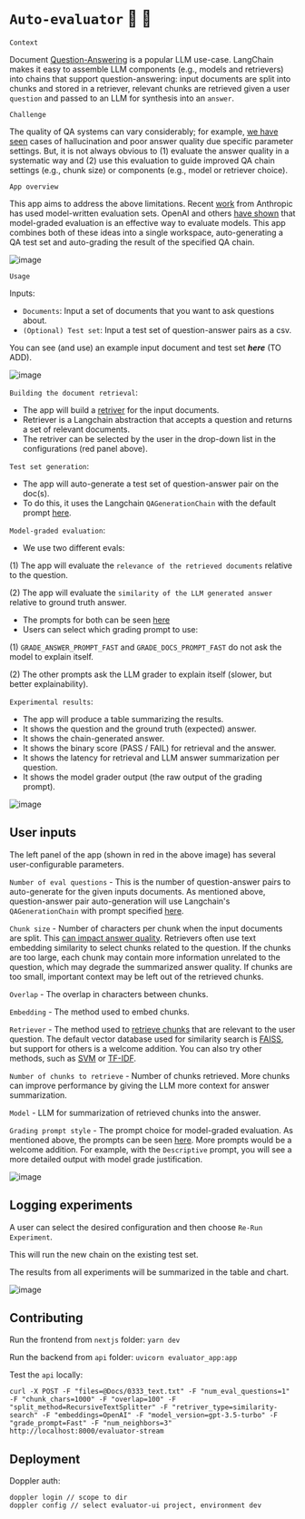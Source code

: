 # `Auto-evaluator` :brain: :memo:

`Context`

Document [Question-Answering](https://python.langchain.com/en/latest/use_cases/question_answering.html) is a popular LLM use-case. LangChain makes it easy to assemble LLM components (e.g., models and retrievers) into chains that support question-answering: input documents are split into chunks and stored in a retriever, relevant chunks are retrieved given a user `question` and passed to an LLM for synthesis into an `answer`.

 `Challenge`
  
The quality of QA systems can vary considerably; for example, [we have seen](https://lancemartin.notion.site/lancemartin/Lex-GPT-a3ad671766d34f4a9a078da7adf9d382) cases of hallucination and poor answer quality due specific parameter settings. But, it is not always obvious to (1) evaluate the answer quality in a systematic way and (2) use this evaluation to guide improved QA chain settings (e.g., chunk size) or components (e.g., model or retriever choice). 

 `App overview`

This app aims to address the above limitations. Recent [work](https://arxiv.org/abs/2212.09251) from Anthropic has used model-written evaluation sets. OpenAI and others [have shown](https://github.com/openai/evals/blob/main/evals/registry/modelgraded/closedqa.yaml) that model-graded evaluation is an effective way to evaluate models. This app combines both of these ideas into a single workspace, auto-generating a QA test set and auto-grading the result of the specified QA chain.

![image](https://user-images.githubusercontent.com/122662504/233764113-f0f55ffd-49cc-4b61-b371-1afb1c644a1f.png)
 
`Usage`

Inputs:

* `Documents`: Input a set of documents that you want to ask questions about.
* `(Optional) Test set`: Input a test set of question-answer pairs as a csv.

You can see (and use) an example input document and test set ***here*** (TO ADD).

![image](https://user-images.githubusercontent.com/122662504/233793757-aa5772ff-39e2-4331-9c43-ed1321166c80.png)

`Building the document retrieval`:

* The app will build a [retriver](https://blog.langchain.dev/retrieval/) for the input documents. 
* Retriever is a Langchain abstraction that accepts a question and returns a set of relevant documents. 
* The retriver can be selected by the user in the drop-down list in the configurations (red panel above).

`Test set generation`:

* The app will auto-generate a test set of question-answer pair on the doc(s). 
* To do this, it uses the Langchain `QAGenerationChain` with the default prompt [here](https://github.com/hwchase17/langchain/blob/master/langchain/chains/qa_generation/prompt.py). 

`Model-graded evaluation`: 

* We use two different evals: 

(1) The app will evaluate the `relevance of the retrieved documents` relative to the question.

(2) The app will evaluate the `similarity of the LLM generated answer` relative to ground truth answer.

* The prompts for both can be seen [here](https://github.com/dankolesnikov/evaluator-app/blob/main/api/text_utils.py)
* Users can select which grading prompt to use: 

(1) `GRADE_ANSWER_PROMPT_FAST` and `GRADE_DOCS_PROMPT_FAST` do not ask the model to explain itself.

(2) The other prompts ask the LLM grader to explain itself (slower, but better explainability). 

`Experimental results`:

* The app will produce a table summarizing the results.
* It shows the question and the ground truth (expected) answer.
* It shows the chain-generated answer.
* It shows the binary score (PASS / FAIL) for retrieval and the answer.
* It shows the latency for retrieval and LLM answer summarization per question. 
* It shows the model grader output (the raw output of the grading prompt).

![image](https://user-images.githubusercontent.com/122662504/233794221-c1f3f663-4295-4432-8b7b-c6bd89c9c273.png)

## User inputs

The left panel of the app (shown in red in the above image) has several user-configurable parameters.

`Number of eval questions` - This is the number of question-answer pairs to auto-generate for the given inputs documents. As mentioned above, question-answer pair auto-generation will use Langchain's `QAGenerationChain` with prompt specified [here](https://github.com/hwchase17/langchain/blob/master/langchain/chains/qa_generation/prompt.py).

`Chunk size` - Number of characters per chunk when the input documents are split. This [can impact answer quality](https://lancemartin.notion.site/lancemartin/Q-A-assistant-limitations-f576bf55b61c44e0970330ac3883315e). Retrievers often use text embedding similarity to select chunks related to the question. If the chunks are too large, each chunk may contain more information unrelated to the question, which may degrade the summarized answer quality. If chunks are too small, important context may be left out of the retrieved chunks.

`Overlap` - The overlap in characters between chunks. 
 
`Embedding` - The method used to embed chunks.
 
`Retriever` - The method used to [retrieve chunks](https://blog.langchain.dev/retrieval/) that are relevant to the user question. The default vector database used for similarity search is [FAISS](https://github.com/dankolesnikov/evaluator-app/blob/235105642ff1d0ab15be87be7328df71b403268b/api/evaluator_app.py#L131), but support for others is a welcome addition. You can also try other methods, such as [SVM](https://twitter.com/karpathy/status/1647025230546886658) or [TF-IDF](https://en.wikipedia.org/wiki/Tf%E2%80%93idf).

`Number of chunks to retrieve` - Number of chunks retrieved. More chunks can improve performance by giving the LLM more context for answer summarization.

`Model` - LLM for summarization of retrieved chunks into the answer.

`Grading prompt style` - The prompt choice for model-graded evaluation. As mentioned above, the prompts can be seen [here](https://github.com/dankolesnikov/evaluator-app/blob/main/api/text_utils.py). More prompts would be a welcome addition. For example, with the `Descriptive` prompt, you will see a more detailed output with model grade justification.

![image](https://user-images.githubusercontent.com/122662504/233796875-9223d73f-31dd-47cc-815b-c14c4ceceda8.png)

## Logging experiments 

A user can select the desired configuration and then choose `Re-Run Experiment`.

This will run the new chain on the existing test set.

The results from all experiments will be summarized in the table and chart.

![image](https://user-images.githubusercontent.com/122662504/233794169-0bf36f04-546d-465c-ab3c-17d24742572e.png)

## Contributing

Run the frontend from `nextjs` folder:
`yarn dev`

Run the backend from `api` folder:
`uvicorn evaluator_app:app`

Test the `api` locally:
```
curl -X POST -F "files=@Docs/0333_text.txt" -F "num_eval_questions=1" -F "chunk_chars=1000" -F "overlap=100" -F "split_method=RecursiveTextSplitter" -F "retriver_type=similarity-search" -F "embeddings=OpenAI" -F "model_version=gpt-3.5-turbo" -F "grade_prompt=Fast" -F "num_neighbors=3" http://localhost:8000/evaluator-stream
 ```

## Deployment

Doppler auth:

```
doppler login // scope to dir
doppler config // select evaluator-ui project, environment dev
```
